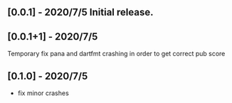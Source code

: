 ## [0.0.1] - 2020/7/5 Initial release.
## [0.0.1+1] - 2020/7/5 
Temporary fix pana and dartfmt crashing in order to get correct pub score

## [0.1.0] - 2020/7/5 
- fix minor crashes
